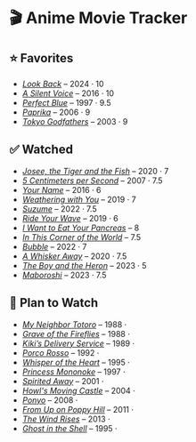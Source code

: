# 🎬 Anime Movie Tracker

## ⭐ **Favorites**

- [*Look Back*](https://www.animesaturn.cx/watch?file=DEjp0cmcTDVEj) – 2024 · 10
- [*A Silent Voice*](https://www.animesaturn.cx/watch?file=5BiByEOE1uxZH) – 2016 · 10
- [*Perfect Blue*](https://www.animesaturn.cx/watch?file=B9fiIC9PoVf-) – 1997 · 9.5
- [*Paprika*](https://www.bilibili.tv/en/video/2006988724) – 2006 · 9 
- [*Tokyo Godfathers*](https://www.bilibili.tv/en/video/4790704041361920?bstar_from=bstar-web.ugc-video-detail.related-recommend.all) – 2003 · 9

## ✅ Watched

- [*Josee, the Tiger and the Fish*](https://www.animesaturn.cx/watch?file=N-UfhBN_u-g5c) – 2020 · 7
- [*5 Centimeters per Second*](https://www.animesaturn.cx/watch?file=68EwGD2ZeVkM4) – 2007 · 7.5
- [*Your Name*](https://www.animesaturn.cx/watch?file=7jitl1c4P7b) – 2016 · 6
- [*Weathering with You*](https://www.animesaturn.cx/watch?file=OsDOsCFi2VR71) – 2019 · 7
- [*Suzume*](https://www.animesaturn.cx/watch?file=cizrQmr211H4) – 2022 · 7.5
- [*Ride Your Wave*](https://www.animesaturn.cx/watch?file=wQTpTF378Ttoe) – 2019 · 6
- [*I Want to Eat Your Pancreas*](https://www.animesaturn.cx/watch?file=F7Z-1nL69quUA) – 8
- [*In This Corner of the World*](https://www.animesaturn.cx/watch?file=Whemy2Cr46xl7) – 7.5 
- [*Bubble*](https://www.animesaturn.cx/watch?file=9_4Wo3V5D3NbR) – 2022 · 7
- [*A Whisker Away*](https://www.animesaturn.cx/watch?file=2bfQPECJFyXv) – 2020 · 7.5
- [*The Boy and the Heron*](https://www.animesaturn.cx/watch?file=2_QiLmb9Zpgkw) – 2023 · 5
- [*Maboroshi*](https://www.animesaturn.cx/watch?file=MIn1et6ldLh8F) – 2023 · 7.5

## 📌 Plan to Watch

- [*My Neighbor Totoro*](https://animepahe.ru/play/bb0df009-af74-605d-f3f0-4787a4b202cf/9d0c47405008d9fac78b1a59ab89e49f84703529cac78eafdb1eec56c93695a6) – 1988 · 
- [*Grave of the Fireflies*](https://animepahe.ru/play/4660b1b4-4ec7-1346-ec3f-b77f6fa36e80/79282ce9a1e7594f4e263fa10e1df2ed016983aa437eab59f02d766ed811b7f5) – 1988 · 
- [*Kiki’s Delivery Service*](https://animepahe.ru/play/efb05b39-b2c2-2acf-84c0-b9927292085b/ea3c38ca0272c42d6ed0f2853531d8768f434878cdecae3b52745b8b451dd9f7) – 1989 · 
- [*Porco Rosso*](https://animepahe.ru/play/37a1da97-ebb0-113d-adee-d8979c648e6a/6acaf03f0ce21c0afc6d5491f3b5a673da84ce90a1f7b3d5eaf72f5d59520cba) – 1992 · 
- [*Whisper of the Heart*](https://archive.org/details/nonton-whisper-of-the-heart-1995) – 1995 · 
- [*Princess Mononoke*](https://animepahe.ru/play/9aef1d8b-764b-9aaa-9a64-05f162963727/1adf86f404de209f1aba3dae14e935658546210c7cf77275ac9040ff3519364a) – 1997 · 
- [*Spirited Away*](https://animepahe.ru/play/294d4393-45d6-54a3-566f-f407a71ea8df/4e26290fc90f55cd0ebac1c72f05af03398133a09a3b9e072b203058c60d9509) – 2001 · 
- [*Howl's Moving Castle*](https://www.animesaturn.cx/watch?file=GE-NpM5JDj7xi) – 2004 · 
- [*Ponyo*](https://animepahe.ru/play/730a0b29-94fc-29d3-4b6c-4c9c4522d1ac/fafa082485675b2d5a2a483eb5775cc83a852fc8f46d0ab1672d5caf1bed10ca) – 2008 · 
- [*From Up on Poppy Hill*](https://animepahe.ru/play/d5e0647e-06fb-6fc7-87c0-24c99e674cac/6dcbd974e6120b332191d6bc7174d800e853d58927561a37f17e03676d15d0fd) – 2011 · 
- [*The Wind Rises*](https://animepahe.ru/play/279f1e25-5abc-4b9b-d9f5-8e3059029c11/01bcbd86d631a6b5361950c58974d5dd7a092b484339ca84bc006c5e04e2a2bb) – 2013 · 
- [*Ghost in the Shell*](https://www.animesaturn.cx/watch?file=ravQclGzx_iLP) – 1995 · 
